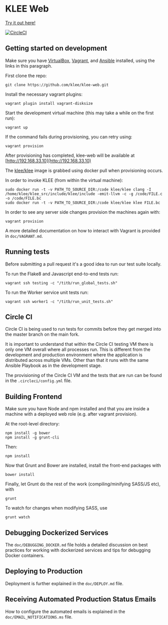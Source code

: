 # KLEE Web

[Try it out here!](http://klee.doc.ic.ac.uk/#)

[![CircleCI](https://circleci.com/gh/klee/klee-web.svg?style=svg)](https://circleci.com/gh/klee/klee-web)

## Getting started on development

Make sure you have [VirtualBox](https://www.virtualbox.org/wiki/Downloads), [Vagrant](https://www.vagrantup.com/downloads.html), and [Ansible](http://docs.ansible.com/intro_installation.html) installed, using the links in this paragraph.

First clone the repo:

    git clone https://github.com/klee/klee-web.git

Install the necessary vagrant plugins:

    vagrant plugin install vagrant-disksize

Start the development virtual machine (this may take a while on the first run):

    vagrant up

If the command fails during provisioning, you can retry using:

    vagrant provision

After provisioning has completed, klee-web will be available at [http://192.168.33.10](http://192.168.33.10)

The [klee/klee](https://registry.hub.docker.com/u/klee/klee/) image is grabbed using docker pull when provisioning occurs.

In order to invoke KLEE (from within the virtual machine):

    sudo docker run -t -v PATH_TO_SOURCE_DIR:/code klee/klee clang -I /home/klee/klee_src/include/klee/include -emit-llvm -c -g /code/FILE.c -o /code/FILE.bc
    sudo docker run -t -v PATH_TO_SOURCE_DIR:/code klee/klee klee FILE.bc

In order to see any server side changes provision the machines again with:

    vagrant provision

A more detailed documentation on how to interact with Vagrant is provided in `doc/VAGRANT.md`.

## Running tests

Before submitting a pull request it's a good idea to run our test suite locally.

To run the Flake8 and Javascript end-to-end tests run:

    vagrant ssh testing -c "/titb/run_global_tests.sh"

To run the Worker service unit tests run:

    vagrant ssh worker1 -c "/titb/run_unit_tests.sh"

## Circle CI

Circle CI is being used to run tests for commits before they get merged into the master branch on the main fork.

It is important to understand that within the Circle CI testing VM there is only one VM overall where all processes run. This is different from the development and production environment where the application is distributed across multiple VMs. Other than that it runs with the same Ansible Playbook as in the development stage.

The provisioning of the Circle CI VM and the tests that are run can be found in the `.circleci/config.yml` file.

## Building Frontend

Make sure you have Node and npm installed and that you are inside a machine with a deployed web role (e.g. after vagrant provision).

At the root-level directory:

    npm install -g bower
    npm install -g grunt-cli

Then:

    npm install

Now that Grunt and Bower are installed, install the front-end packages with

    bower install

Finally, let Grunt do the rest of the work (compiling/minifying SASS/JS etc), with

    grunt

To watch for changes when modifying SASS, use

    grunt watch

## Debugging Dockerized Services

The `doc/DEBUGGING_DOCKER.md` file holds a detailed discussion on best practices for working with dockerized services and tips for debugging Docker containers.

## Deploying to Production

Deployment is further explained in the `doc/DEPLOY.md` file.

## Receiving Automated Production Status Emails

How to configure the automated emails is explained in the `doc/EMAIL_NOTIFICATIONS.ms` file.

